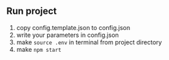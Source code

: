 ## Run project

1. copy config.template.json to config.json
1. write your parameters in config.json
1. make `source .env` in terminal from project directory
1. make `npm start`